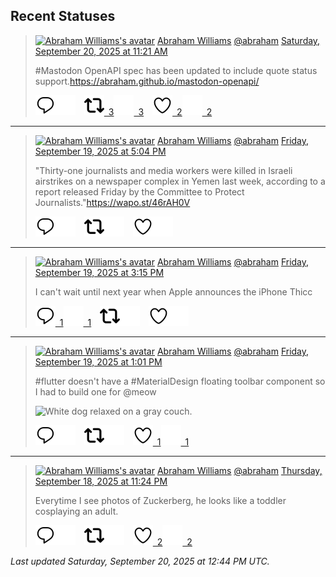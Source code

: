 ## Recent Statuses

> <a href="https://indieweb.social/@abraham"><img alt="Abraham Williams's avatar" src="https://cdn.masto.host/indiewebsocial/accounts/avatars/109/292/540/382/343/163/original/d00f2e03ce9c85b1.jpg" height="24" width="24" ></a> [Abraham Williams](https://indieweb.social/@abraham) [@abraham](https://indieweb.social/@abraham) [Saturday, September 20, 2025 at 11:21 AM](https://indieweb.social/@abraham/115236357091423403)
>
> #Mastodon OpenAPI spec has been updated to include quote status support.https://abraham.github.io/mastodon-openapi/
>
> [![Reply](./images/reply_light.svg#gh-light-mode-only "Reply")](https://indieweb.social/@abraham/115236357091423403#gh-light-mode-only)[![Reply](./images/reply.svg#gh-dark-mode-only "Reply")](https://indieweb.social/@abraham/115236357091423403#gh-dark-mode-only)&emsp;[![Boost](./images/retweet_light.svg#gh-light-mode-only "Boost")&ensp;3](https://indieweb.social/@abraham/115236357091423403#gh-light-mode-only)[![Boost](./images/retweet.svg#gh-dark-mode-only "Boost")&ensp;3](https://indieweb.social/@abraham/115236357091423403#gh-dark-mode-only)&emsp;[![Favorite](./images/like_light.svg#gh-light-mode-only "Favorite")&ensp;2](https://indieweb.social/@abraham/115236357091423403#gh-light-mode-only)[![Favorite](./images/like.svg#gh-dark-mode-only "Favorite")&ensp;2](https://indieweb.social/@abraham/115236357091423403#gh-dark-mode-only)


---

> <a href="https://indieweb.social/@abraham"><img alt="Abraham Williams's avatar" src="https://cdn.masto.host/indiewebsocial/accounts/avatars/109/292/540/382/343/163/original/d00f2e03ce9c85b1.jpg" height="24" width="24" ></a> [Abraham Williams](https://indieweb.social/@abraham) [@abraham](https://indieweb.social/@abraham) [Friday, September 19, 2025 at 5:04 PM](https://indieweb.social/@abraham/115232044680209434)
>
> &quot;Thirty-one journalists and media workers were killed in Israeli airstrikes on a newspaper complex in Yemen last week, according to a report released Friday by the Committee to Protect Journalists.&quot;https://wapo.st/46rAH0V
>
> [![Reply](./images/reply_light.svg#gh-light-mode-only "Reply")](https://indieweb.social/@abraham/115232044680209434#gh-light-mode-only)[![Reply](./images/reply.svg#gh-dark-mode-only "Reply")](https://indieweb.social/@abraham/115232044680209434#gh-dark-mode-only)&emsp;[![Boost](./images/retweet_light.svg#gh-light-mode-only "Boost")](https://indieweb.social/@abraham/115232044680209434#gh-light-mode-only)[![Boost](./images/retweet.svg#gh-dark-mode-only "Boost")](https://indieweb.social/@abraham/115232044680209434#gh-dark-mode-only)&emsp;[![Favorite](./images/like_light.svg#gh-light-mode-only "Favorite")](https://indieweb.social/@abraham/115232044680209434#gh-light-mode-only)[![Favorite](./images/like.svg#gh-dark-mode-only "Favorite")](https://indieweb.social/@abraham/115232044680209434#gh-dark-mode-only)


---

> <a href="https://indieweb.social/@abraham"><img alt="Abraham Williams's avatar" src="https://cdn.masto.host/indiewebsocial/accounts/avatars/109/292/540/382/343/163/original/d00f2e03ce9c85b1.jpg" height="24" width="24" ></a> [Abraham Williams](https://indieweb.social/@abraham) [@abraham](https://indieweb.social/@abraham) [Friday, September 19, 2025 at 3:15 PM](https://indieweb.social/@abraham/115231618036237466)
>
> I can&#39;t wait until next year when Apple announces the iPhone Thicc
>
> [![Reply](./images/reply_light.svg#gh-light-mode-only "Reply")&ensp;1](https://indieweb.social/@abraham/115231618036237466#gh-light-mode-only)[![Reply](./images/reply.svg#gh-dark-mode-only "Reply")&ensp;1](https://indieweb.social/@abraham/115231618036237466#gh-dark-mode-only)&emsp;[![Boost](./images/retweet_light.svg#gh-light-mode-only "Boost")](https://indieweb.social/@abraham/115231618036237466#gh-light-mode-only)[![Boost](./images/retweet.svg#gh-dark-mode-only "Boost")](https://indieweb.social/@abraham/115231618036237466#gh-dark-mode-only)&emsp;[![Favorite](./images/like_light.svg#gh-light-mode-only "Favorite")](https://indieweb.social/@abraham/115231618036237466#gh-light-mode-only)[![Favorite](./images/like.svg#gh-dark-mode-only "Favorite")](https://indieweb.social/@abraham/115231618036237466#gh-dark-mode-only)


---

> <a href="https://indieweb.social/@abraham"><img alt="Abraham Williams's avatar" src="https://cdn.masto.host/indiewebsocial/accounts/avatars/109/292/540/382/343/163/original/d00f2e03ce9c85b1.jpg" height="24" width="24" ></a> [Abraham Williams](https://indieweb.social/@abraham) [@abraham](https://indieweb.social/@abraham) [Friday, September 19, 2025 at 1:01 PM](https://indieweb.social/@abraham/115231088114047642)
>
> #flutter doesn&#39;t have a #MaterialDesign floating toolbar component so I had to build one for @meow
>
> ![White dog relaxed on a gray couch.](https://cdn.masto.host/indiewebsocial/media_attachments/files/115/231/081/455/611/558/original/a66bcb18eb51b3ac.jpeg)
>
> [![Reply](./images/reply_light.svg#gh-light-mode-only "Reply")](https://indieweb.social/@abraham/115231088114047642#gh-light-mode-only)[![Reply](./images/reply.svg#gh-dark-mode-only "Reply")](https://indieweb.social/@abraham/115231088114047642#gh-dark-mode-only)&emsp;[![Boost](./images/retweet_light.svg#gh-light-mode-only "Boost")](https://indieweb.social/@abraham/115231088114047642#gh-light-mode-only)[![Boost](./images/retweet.svg#gh-dark-mode-only "Boost")](https://indieweb.social/@abraham/115231088114047642#gh-dark-mode-only)&emsp;[![Favorite](./images/like_light.svg#gh-light-mode-only "Favorite")&ensp;1](https://indieweb.social/@abraham/115231088114047642#gh-light-mode-only)[![Favorite](./images/like.svg#gh-dark-mode-only "Favorite")&ensp;1](https://indieweb.social/@abraham/115231088114047642#gh-dark-mode-only)


---

> <a href="https://indieweb.social/@abraham"><img alt="Abraham Williams's avatar" src="https://cdn.masto.host/indiewebsocial/accounts/avatars/109/292/540/382/343/163/original/d00f2e03ce9c85b1.jpg" height="24" width="24" ></a> [Abraham Williams](https://indieweb.social/@abraham) [@abraham](https://indieweb.social/@abraham) [Thursday, September 18, 2025 at 11:24 PM](https://indieweb.social/@abraham/115227876744562919)
>
> Everytime I see photos of Zuckerberg, he looks like a toddler cosplaying an adult.
>
> [![Reply](./images/reply_light.svg#gh-light-mode-only "Reply")](https://indieweb.social/@abraham/115227876744562919#gh-light-mode-only)[![Reply](./images/reply.svg#gh-dark-mode-only "Reply")](https://indieweb.social/@abraham/115227876744562919#gh-dark-mode-only)&emsp;[![Boost](./images/retweet_light.svg#gh-light-mode-only "Boost")](https://indieweb.social/@abraham/115227876744562919#gh-light-mode-only)[![Boost](./images/retweet.svg#gh-dark-mode-only "Boost")](https://indieweb.social/@abraham/115227876744562919#gh-dark-mode-only)&emsp;[![Favorite](./images/like_light.svg#gh-light-mode-only "Favorite")&ensp;2](https://indieweb.social/@abraham/115227876744562919#gh-light-mode-only)[![Favorite](./images/like.svg#gh-dark-mode-only "Favorite")&ensp;2](https://indieweb.social/@abraham/115227876744562919#gh-dark-mode-only)


_Last updated Saturday, September 20, 2025 at 12:44 PM UTC._

